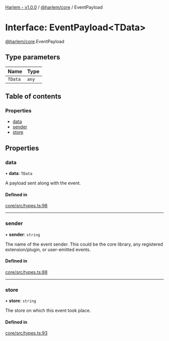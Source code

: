 [Harlem - v1.0.0](../index.md) / [@harlem/core](../modules/harlem_core.md) / EventPayload

# Interface: EventPayload<TData\>

[@harlem/core](../modules/harlem_core.md).EventPayload

## Type parameters

| Name | Type |
| :------ | :------ |
| `TData` | `any` |

## Table of contents

### Properties

- [data](harlem_core.EventPayload.md#data)
- [sender](harlem_core.EventPayload.md#sender)
- [store](harlem_core.EventPayload.md#store)

## Properties

### data

• **data**: `TData`

A payload sent along with the event.

#### Defined in

[core/src/types.ts:98](https://github.com/andrewcourtice/harlem/blob/ca8d117/core/src/types.ts#L98)

___

### sender

• **sender**: `string`

The name of the event sender. This could be the core library, any registered extension/plugin, or user-emitted events.

#### Defined in

[core/src/types.ts:88](https://github.com/andrewcourtice/harlem/blob/ca8d117/core/src/types.ts#L88)

___

### store

• **store**: `string`

The store on which this event took place.

#### Defined in

[core/src/types.ts:93](https://github.com/andrewcourtice/harlem/blob/ca8d117/core/src/types.ts#L93)
